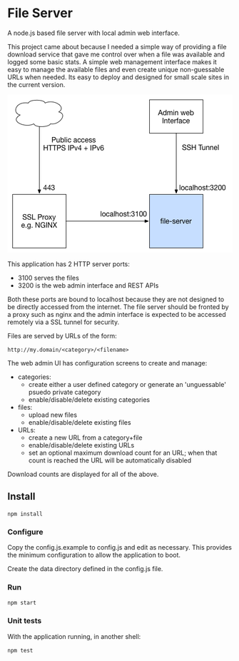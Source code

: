 # File Server

A node.js based file server with local admin web interface.

This project came about because I needed a simple way of providing a file download
service that gave me control over when a file was available and logged some basic
stats. A simple web management interface makes it easy to manage the available
files and even create unique non-guessable URLs when needed. Its easy to deploy
and designed for small scale sites in the current version.

![overview](docs/overview.png)

This application has 2 HTTP server ports:

* 3100 serves the files
* 3200 is the web admin interface and REST APIs

Both these ports are bound to localhost because they are not designed to be
directly accessed from the internet. The file server should be fronted by
a proxy such as nginx and the admin interface is expected to be accessed remotely
via a SSL tunnel for security.

Files are served by URLs of the form:

```
http://my.domain/<category>/<filename>
```

The web admin UI has configuration screens to create and manage:
* categories:
   * create either a user defined category or generate an 'unguessable' psuedo private category
   * enable/disable/delete existing categories
* files:
   * upload new files
   * enable/disable/delete existing files
* URLs:
   * create a new URL from a category+file
   * enable/disable/delete existing URLs
   * set an optional maximum download count for an URL; when that count is reached
   the URL will be automatically disabled

Download counts are displayed for all of the above.

## Install

```
npm install
```

### Configure

Copy the config.js.example to config.js and edit as necessary. This provides
the minimum configuration to allow the application to boot.

Create the data directory defined in the config.js file.

### Run

```
npm start
```

### Unit tests

With the application running, in another shell:

```
npm test
```
